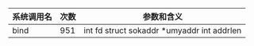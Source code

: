 | 系统调用名 | 次数 | 参数和含义 |
|------------|------|------------|
| bind | 951 | int fd struct sokaddr *umyaddr int addrlen |
